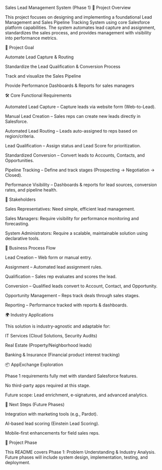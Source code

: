Sales Lead Management System (Phase 1)
📌 Project Overview

This project focuses on designing and implementing a foundational Lead Management and Sales Pipeline Tracking System using core Salesforce platform capabilities.
The system automates lead capture and assignment, standardizes the sales process, and provides management with visibility into performance metrics.

🎯 Project Goal

Automate Lead Capture & Routing

Standardize the Lead Qualification & Conversion Process

Track and visualize the Sales Pipeline

Provide Performance Dashboards & Reports for sales managers

🛠️ Core Functional Requirements

Automated Lead Capture – Capture leads via website form (Web-to-Lead).

Manual Lead Creation – Sales reps can create new leads directly in Salesforce.

Automated Lead Routing – Leads auto-assigned to reps based on region/criteria.

Lead Qualification – Assign status and Lead Score for prioritization.

Standardized Conversion – Convert leads to Accounts, Contacts, and Opportunities.

Pipeline Tracking – Define and track stages (Prospecting → Negotiation → Closed).

Performance Visibility – Dashboards & reports for lead sources, conversion rates, and pipeline health.

👥 Stakeholders

Sales Representatives: Need simple, efficient lead management.

Sales Managers: Require visibility for performance monitoring and forecasting.

System Administrators: Require a scalable, maintainable solution using declarative tools.

🔄 Business Process Flow

Lead Creation – Web form or manual entry.

Assignment – Automated lead assignment rules.

Qualification – Sales rep evaluates and scores the lead.

Conversion – Qualified leads convert to Account, Contact, and Opportunity.

Opportunity Management – Reps track deals through sales stages.

Reporting – Performance tracked with reports & dashboards.

🌍 Industry Applications

This solution is industry-agnostic and adaptable for:

IT Services (Cloud Solutions, Security Audits)

Real Estate (Property/Neighborhood leads)

Banking & Insurance (Financial product interest tracking)

📦 AppExchange Exploration

Phase 1 requirements fully met with standard Salesforce features.

No third-party apps required at this stage.

Future scope: Lead enrichment, e-signatures, and advanced analytics.

🚀 Next Steps (Future Phases)

Integration with marketing tools (e.g., Pardot).

AI-based lead scoring (Einstein Lead Scoring).

Mobile-first enhancements for field sales reps.

📖 Project Phase

This README covers Phase 1: Problem Understanding & Industry Analysis.
Future phases will include system design, implementation, testing, and deployment.

